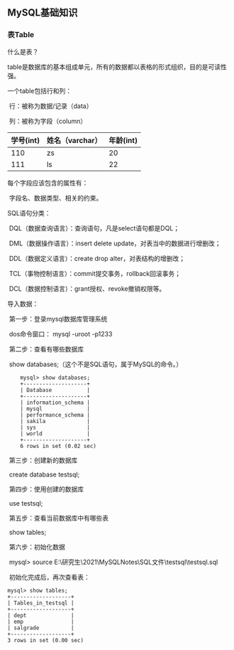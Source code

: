 ## MySQL基础知识

### 表Table

什么是表？

​	table是数据库的基本组成单元，所有的数据都以表格的形式组织，目的是可读性强。

一个table包括行和列：

​	行：被称为数据/记录（data）

​	列：被称为字段（column）

| 学号(int) | 姓名（varchar） | 年龄(int) |
| --------- | --------------- | --------- |
| 110       | zs              | 20        |
| 111       | ls              | 22        |

每个字段应该包含的属性有：

​	字段名、数据类型、相关的约束。

SQL语句分类：

​	DQL（数据查询语言）：查询语句，凡是select语句都是DQL；

​	DML（数据操作语言）：insert delete update，对表当中的数据进行增删改；

​	DDL（数据定义语言）：create drop alter，对表结构的增删改；

​	TCL（事物控制语言）：commit提交事务，rollback回滚事务；

​	DCL（数据控制语言）：grant授权、revoke撤销权限等。

导入数据：

​	第一步：登录mysql数据库管理系统

​		dos命令窗口： mysql -uroot -p1233

​	第二步：查看有哪些数据库

​		show databases;（这个不是SQL语句，属于MySQL的命令。）

```mysql
    mysql> show databases;
    +--------------------+
    | Database           |
    +--------------------+
    | information_schema |
    | mysql              |
    | performance_schema |
    | sakila             |
    | sys                |
    | world              |
    +--------------------+
    6 rows in set (0.02 sec)
```

​	第三步：创建新的数据库

​		create database testsql;

​	第四步：使用创建的数据库

​		use testsql;

​	第五步：查看当前数据库中有哪些表

​		show tables;

​	第六步：初始化数据

​		mysql> source E:\研究生\2021\MySQLNotes\SQL文件\testsql\testsql.sql

​	初始化完成后，再次查看表：

```
mysql> show tables;
+-------------------+
| Tables_in_testsql |
+-------------------+
| dept              |
| emp               |
| salgrade          |
+-------------------+
3 rows in set (0.00 sec)
```


